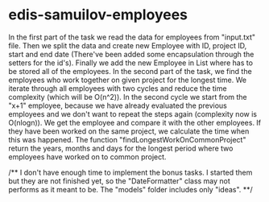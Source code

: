 # edis-samuilov-employees

In the first part of the task we read the data for employees from "input.txt" file. Then we split the data and create new Employee with ID, project ID, start and end date
(There've been added some encapsulation through the setters for the id's). Finally we add the new Employee in List where has to be stored all of the employees.
In the second part of the task, we find the employees who work together on given project for the longest time.
We iterate through all employees with two cycles and reduce the time complexity (which will be O(n^2)). In the second cycle we start from the "x+1" employee, 
because we have already evaluated the previous employees and we don't want to repeat the steps again (complexity now is O(nlogn)). We get the employee and compare it with the 
other employees. If they have been worked on the same project, we calculate the time when this was happened.
The function "findLongestWorkOnCommonProject" return the years, months and days for the longest period where two employees have worked on to common project.

/**
I don't have enough time to implement the bonus tasks. I started them but they are not finished yet, so the "DateFormatter" class may not performs as it meant to be.
The "models" folder includes only "ideas".
**/
